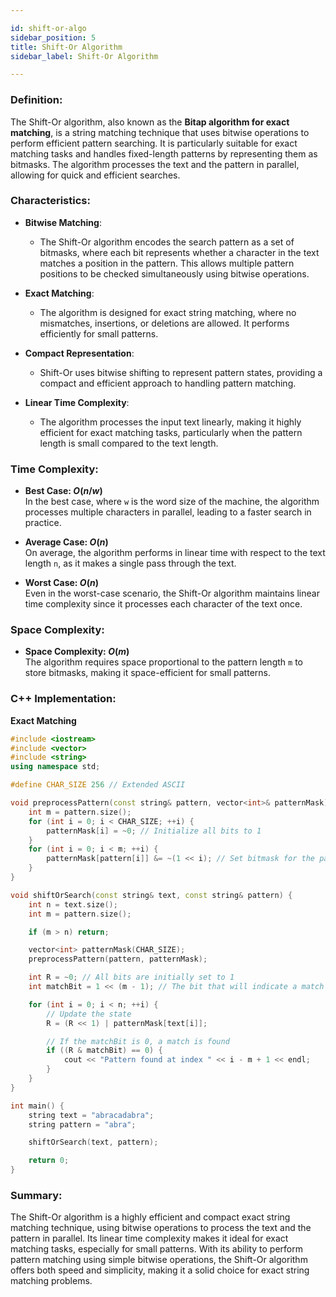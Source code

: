 ```yaml
---

id: shift-or-algo  
sidebar_position: 5  
title: Shift-Or Algorithm  
sidebar_label: Shift-Or Algorithm  

---
```


### Definition:

The Shift-Or algorithm, also known as the **Bitap algorithm for exact matching**, is a string matching technique that uses bitwise operations to perform efficient pattern searching. It is particularly suitable for exact matching tasks and handles fixed-length patterns by representing them as bitmasks. The algorithm processes the text and the pattern in parallel, allowing for quick and efficient searches.

### Characteristics:

- **Bitwise Matching**:
  - The Shift-Or algorithm encodes the search pattern as a set of bitmasks, where each bit represents whether a character in the text matches a position in the pattern. This allows multiple pattern positions to be checked simultaneously using bitwise operations.

- **Exact Matching**:
  - The algorithm is designed for exact string matching, where no mismatches, insertions, or deletions are allowed. It performs efficiently for small patterns.

- **Compact Representation**:
  - Shift-Or uses bitwise shifting to represent pattern states, providing a compact and efficient approach to handling pattern matching.

- **Linear Time Complexity**:
  - The algorithm processes the input text linearly, making it highly efficient for exact matching tasks, particularly when the pattern length is small compared to the text length.

### Time Complexity:

- **Best Case: $O(n / w)$**  
  In the best case, where `w` is the word size of the machine, the algorithm processes multiple characters in parallel, leading to a faster search in practice.

- **Average Case: $O(n)$**  
  On average, the algorithm performs in linear time with respect to the text length `n`, as it makes a single pass through the text.

- **Worst Case: $O(n)$**  
  Even in the worst-case scenario, the Shift-Or algorithm maintains linear time complexity since it processes each character of the text once.

### Space Complexity:

- **Space Complexity: $O(m)$**  
  The algorithm requires space proportional to the pattern length `m` to store bitmasks, making it space-efficient for small patterns.

### C++ Implementation:

**Exact Matching**
```cpp
#include <iostream>
#include <vector>
#include <string>
using namespace std;

#define CHAR_SIZE 256 // Extended ASCII

void preprocessPattern(const string& pattern, vector<int>& patternMask) {
    int m = pattern.size();
    for (int i = 0; i < CHAR_SIZE; ++i) {
        patternMask[i] = ~0; // Initialize all bits to 1
    }
    for (int i = 0; i < m; ++i) {
        patternMask[pattern[i]] &= ~(1 << i); // Set bitmask for the pattern
    }
}

void shiftOrSearch(const string& text, const string& pattern) {
    int n = text.size();
    int m = pattern.size();

    if (m > n) return;

    vector<int> patternMask(CHAR_SIZE);
    preprocessPattern(pattern, patternMask);

    int R = ~0; // All bits are initially set to 1
    int matchBit = 1 << (m - 1); // The bit that will indicate a match

    for (int i = 0; i < n; ++i) {
        // Update the state
        R = (R << 1) | patternMask[text[i]];

        // If the matchBit is 0, a match is found
        if ((R & matchBit) == 0) {
            cout << "Pattern found at index " << i - m + 1 << endl;
        }
    }
}

int main() {
    string text = "abracadabra";
    string pattern = "abra";

    shiftOrSearch(text, pattern);

    return 0;
}
```

### Summary:

The Shift-Or algorithm is a highly efficient and compact exact string matching technique, using bitwise operations to process the text and the pattern in parallel. Its linear time complexity makes it ideal for exact matching tasks, especially for small patterns. With its ability to perform pattern matching using simple bitwise operations, the Shift-Or algorithm offers both speed and simplicity, making it a solid choice for exact string matching problems.